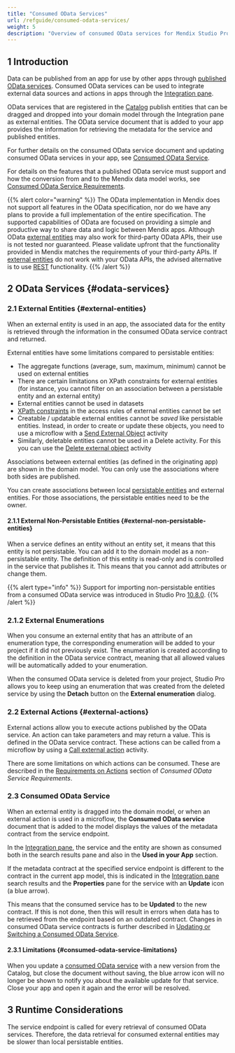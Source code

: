 ```yaml
---
title: "Consumed OData Services"
url: /refguide/consumed-odata-services/
weight: 5
description: "Overview of consumed OData services for Mendix Studio Pro"
---
```


## 1 Introduction

Data can be published from an app for use by other apps through [published OData services](/refguide/published-odata-services/). Consumed OData services can be used to integrate external data sources and actions in apps through the [Integration pane](/refguide/integration-pane/).

OData services that are registered in the [Catalog](/catalog/) publish entities that can be dragged and dropped into your domain model through the Integration pane as external entities. The OData service document that is added to your app provides the information for retrieving the metadata for the service and published entities.

For further details on the consumed OData service document and updating consumed OData services in your app, see [Consumed OData Service](/refguide/consumed-odata-service/).

For details on the features that a published OData service must support and how the conversion from and to the Mendix data model works, see [Consumed OData Service Requirements](/refguide/consumed-odata-service-requirements/).

{{% alert color="warning" %}}
The OData implementation in Mendix does not support all features in the OData specification, nor do we have any plans to provide a full implementation of the entire specification. The supported capabilities of OData are focused on providing a simple and productive way to share data and logic between Mendix apps. Although OData [external entities](/refguide/external-entities/) may also work for third-party OData APIs, their use is not tested nor guaranteed. Please validate upfront that the functionality provided in Mendix matches the requirements of your third-party APIs. If [external entities](/refguide/external-entities/) do not work with your OData APIs, the advised alternative is to use [REST](/refguide/consumed-rest-services/) functionality.
{{% /alert %}}

## 2 OData Services {#odata-services}

### 2.1 External Entities {#external-entities}

When an external entity is used in an app, the associated data for the entity is retrieved through the information in the consumed OData service contract and returned.

External entities have some limitations compared to persistable entities:

* The aggregate functions (average, sum, maximum, minimum) cannot be used on external entities
* There are certain limitations on XPath constraints for external entities (for instance, you cannot filter on an association between a persistable entity and an external entity)
* External entities cannot be used in datasets
* [XPath constraints](/refguide/xpath-constraints/) in the access rules of external entities cannot be set
* Creatable / updatable external entities cannot be *saved* like persistable entities. Instead, in order to create or update these objects, you need to use a microflow with a [Send External Object](/refguide/send-external-object) activity
* Similarly, deletable entities cannot be used in a Delete activity. For this you can use the [Delete external object](/refguide/delete-external-object) activity

Associations between external entities (as defined in the originating app) are shown in the domain model. You can only use the associations where both sides are published.

You can create associations between local [persistable entities](/refguide/persistability/#persistable) and external entities. For those associations, the persistable entities need to be the owner.

#### 2.1.1 External Non-Persistable Entities {#external-non-persistable-entities}

When a service defines an entity without an entity set, it means that this entity is not persistable. You can add it to the domain model as a non-persistable entity.
The definition of this entity is read-only and is controlled in the service that publishes it. This means that you cannot add attributes or change them.

{{% alert type="info" %}}
Support for importing non-persistable entities from a consumed OData service was introduced in Studio Pro [10.8.0](/releasenotes/studio-pro/10.8/).
{{% /alert %}}

### 2.1.2 External Enumerations

When you consume an external entity that has an attribute of an enumeration type, the corresponding enumeration will be added to your project if it did not previously exist. The enumeration is created according to the definition in the OData service contract, meaning that all allowed values will be automatically added to your enumeration.

When the consumed OData service is deleted from your project, Studio Pro allows you to keep using an enumeration that was created from the deleted service by using the **Detach** button on the **External enumeration** dialog.

### 2.2 External Actions {#external-actions}

External actions allow you to execute actions published by the OData service. An action can take parameters and may return a value. This is defined in the OData service contract.
These actions can be called from a microflow by using a [Call external action](/refguide/call-external-action) activity.

There are some limitations on which actions can be consumed. These are described in the [Requirements on Actions](/refguide/consumed-odata-service-requirements/#actions) section of *Consumed OData Service Requirements*.

### 2.3 Consumed OData Service

When an external entity is dragged into the domain model, or when an external action is used in a microflow, the  **Consumed OData service** document that is added to the model displays the values of the metadata contract from the service endpoint.

In the [Integration pane](/refguide/integration-pane/), the service and the entity are shown as consumed both in the search results pane and also in the **Used in your App** section.

If the metadata contract at the specified service endpoint is different to the contract in the current app model, this is indicated in the [Integration pane](/refguide/integration-pane/) search results and the **Properties** pane for the service with an **Update** icon (a blue arrow).

This means that the consumed service has to be **Updated** to the new contract. If this is not done, then this will result in errors when data has to be retrieved from the endpoint based on an outdated contract. Changes in consumed OData service contracts is further described in [Updating or Switching a Consumed OData Service](/refguide/consumed-odata-service/#updating).

#### 2.3.1 Limitations {#consumed-odata-service-limitations}

When you update a [consumed OData service](/refguide/consumed-odata-service/) with a new version from the Catalog, but close the document without saving, the blue arrow icon will no longer be shown to notify you about the available update for that service. Close your app and open it again and the error will be resolved.

## 3 Runtime Considerations

The service endpoint is called for every retrieval of consumed OData services. Therefore, the data retrieval for consumed external entities may be slower than local persistable entities.
